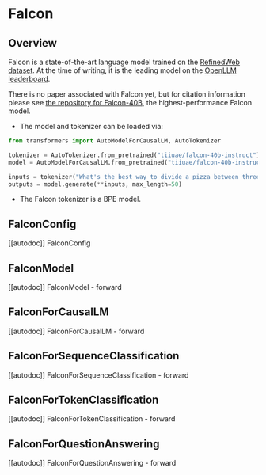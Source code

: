 <!--Copyright 2023 The HuggingFace Team. All rights reserved.

Licensed under the Apache License, Version 2.0 (the "License"); you may not use this file except in compliance with
the License. You may obtain a copy of the License at

http://www.apache.org/licenses/LICENSE-2.0

Unless required by applicable law or agreed to in writing, software distributed under the License is distributed on
an "AS IS" BASIS, WITHOUT WARRANTIES OR CONDITIONS OF ANY KIND, either express or implied. See the License for the
specific language governing permissions and limitations under the License.

⚠️ Note that this file is in Markdown but contain specific syntax for our doc-builder (similar to MDX) that may not be
rendered properly in your Markdown viewer.

-->

# Falcon

## Overview

Falcon is a state-of-the-art language model trained on the [RefinedWeb dataset](https://arxiv.org/abs/2306.01116). At the time of writing, it is the leading model on the [OpenLLM leaderboard](https://huggingface.co/spaces/HuggingFaceH4/open_llm_leaderboard). 

There is no paper associated with Falcon yet, but for citation information please see [the repository for Falcon-40B](https://huggingface.co/tiiuae/falcon-40b#citation), the highest-performance Falcon model. 

- The model and tokenizer can be loaded via:

```python
from transformers import AutoModelForCausalLM, AutoTokenizer

tokenizer = AutoTokenizer.from_pretrained("tiiuae/falcon-40b-instruct")
model = AutoModelForCausalLM.from_pretrained("tiiuae/falcon-40b-instruct")

inputs = tokenizer("What's the best way to divide a pizza between three people?", return_tensors="pt")
outputs = model.generate(**inputs, max_length=50)
```

- The Falcon tokenizer is a BPE model.

## FalconConfig

[[autodoc]] FalconConfig

## FalconModel

[[autodoc]] FalconModel
    - forward

## FalconForCausalLM

[[autodoc]] FalconForCausalLM
    - forward

## FalconForSequenceClassification

[[autodoc]] FalconForSequenceClassification
    - forward

## FalconForTokenClassification

[[autodoc]] FalconForTokenClassification
    - forward

## FalconForQuestionAnswering

[[autodoc]] FalconForQuestionAnswering
    - forward